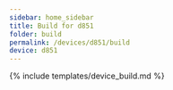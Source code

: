 ```yaml
---
sidebar: home_sidebar
title: Build for d851
folder: build
permalink: /devices/d851/build
device: d851
---
```

{% include templates/device_build.md %}
